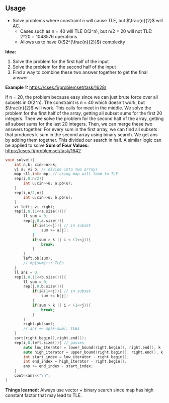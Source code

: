 ## Usage
- Solve problems where constraint $n$ will cause TLE, but $\frac{n}{2}$ will AC.
  - Cases such as n = 40 will TLE O(2^n), but n/2 = 20 will not TLE: 2^20 = 1048576 operations
  - Allows us to have O($2^{\frac{n}{2}}$) complexity

 **Idea:** 
 1. Solve the problem for the first half of the input
 2. Solve the problem for the second half of the input
 3. Find a way to combine these two answer together to get the final answer


**Example 1:** https://cses.fi/problemset/task/1628/

If n = 20, the problem because easy since we can just brute force over all subsets in O(2^n).
The constraint is n = 40 which doesn't work, but $\frac{n}{2}$ will work. This calls for meet in the middle.
We solve the problem for the first half of the array, getting all subset sums for the first 20 integers.
Then we solve the problem for the second half of the array, getting all subset sums for the last 20 integers.
Then, we can merge these two answers together. For every sum in the first array, we can find all subsets that produces k-sum in the second array using binary search. We get ans by adding them together.
This divided our search in half.
A similar logic can be applied to solve **Sum of Four Values:** https://cses.fi/problemset/task/1642
```cpp
void solve(){
    int n,k; cin>>n>>k;
    vi a; vi b; // divide into two arrays
    map <ll,int> mp; // using map will lead to TLE
    rep(i,0,n/2){
        int u;cin>>u; a.pb(u);
    }
    rep(i,n/2,n){
        int u;cin>>u; b.pb(u);
    }
    vi left; vi right;
    rep(i,0,(1<<a.size())){
        ll sum = 0;
        rep(j,0,a.size()){
            if(i&(1<<j)){ // in subset
                sum += a[j];
            }
            if(sum > k || i < (1<<j)){
                break;
            }
        }
        left.pb(sum);
        // mp[sum]++; TLEs
    }
    ll ans = 0;
    rep(i,0,(1<<b.size())){
        ll sum = 0;
        rep(j,0,b.size()){
            if(i&(1<<j)){ // in subset
                sum += b[j];
            }
            if(sum > k || i < (1<<j)){
                break;
            }
        }
        right.pb(sum);
        // ans += mp[k-sum]; TLEs
    }
    sort(right.begin(),right.end());
    rep(i,0,left.size()){ // passes
        auto low_iterator = lower_bound(right.begin(), right.end(), k - left[i]);
        auto high_iterator = upper_bound(right.begin(), right.end(), k - left[i]);
        int start_index = low_iterator - right.begin();
        int end_index = high_iterator - right.begin();
        ans += end_index - start_index;
    }
    cout<<ans<<"\n";
}
```

**Things learned:** Always use vector + binary search since map has high constant factor that may lead to TLE.
